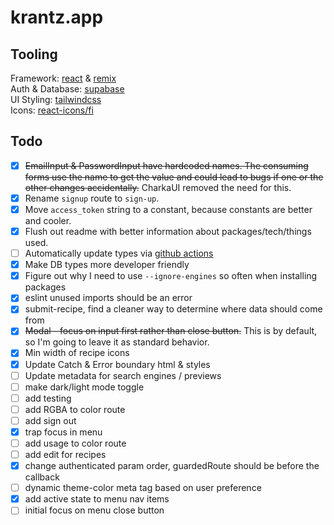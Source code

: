 # krantz.app

## Tooling

Framework: [react](https://reactjs.org/) & [remix](https://remix.run)  
Auth & Database: [supabase](https://supabase.com/)  
UI Styling: [tailwindcss](https://tailwindcss.com/)  
Icons: [react-icons/fi](https://react-icons.github.io/react-icons/icons?name=fi)  

## Todo

- [x] ~~EmailInput & PasswordInput have hardcoded names. The consuming forms use the name to get the value and could lead to bugs if one or the other changes accidentally.~~ CharkaUI removed the need for this.
- [x] Rename `signup` route to `sign-up`.
- [x] Move `access_token` string to a constant, because constants are better and cooler.
- [x] Flush out readme with better information about packages/tech/things used.
- [ ] Automatically update types via [github actions](https://supabase.com/docs/reference/javascript/generating-types)
- [x] Make DB types more developer friendly
- [x] Figure out why I need to use `--ignore-engines` so often when installing packages
- [x] eslint unused imports should be an error
- [x] submit-recipe, find a cleaner way to determine where data should come from
- [x] ~~Modal - focus on input first rather than close button.~~ This is by default, so I'm going to leave it as standard behavior.
- [x] Min width of recipe icons
- [x] Update Catch & Error boundary html & styles
- [ ] Update metadata for search engines / previews
- [ ] make dark/light mode toggle
- [ ] add testing
- [ ] add RGBA to color route
- [ ] add sign out
- [x] trap focus in menu
- [ ] add usage to color route
- [ ] add edit for recipes
- [x] change authenticated param order, guardedRoute should be before the callback 
- [ ] dynamic theme-color meta tag based on user preference
- [x] add active state to menu nav items
- [ ] initial focus on menu close button
